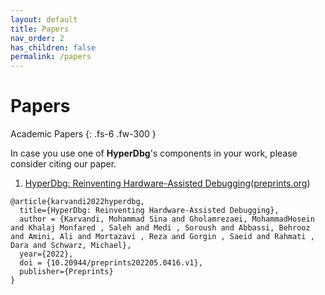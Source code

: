 ```yaml
---
layout: default
title: Papers
nav_order: 2
has_children: false
permalink: /papers
---
```


# Papers

Academic Papers
{: .fs-6 .fw-300 }

In case you use one of **HyperDbg**'s components in your work, please consider citing our paper.

1. [HyperDbg: Reinventing Hardware-Assisted Debugging](https://www.preprints.org/manuscript/202205.0416/v1/download)([preprints.org](https://www.preprints.org/manuscript/202205.0416/v1))


```
@article{karvandi2022hyperdbg,
  title={HyperDbg: Reinventing Hardware-Assisted Debugging},
  author = {Karvandi, Mohammad Sina and Gholamrezaei, MohammadHosein and Khalaj Monfared , Saleh and Medi , Soroush and Abbassi, Behrooz and Amini, Ali and Mortazavi , Reza and Gorgin , Saeid and Rahmati , Dara and Schwarz, Michael},
  year={2022},
  doi = {10.20944/preprints202205.0416.v1},
  publisher={Preprints}
}
```
